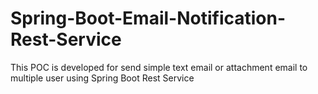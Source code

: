 # Spring-Boot-Email-Notification-Rest-Service
This POC is developed for send simple text email or attachment email to multiple user using Spring Boot Rest Service
